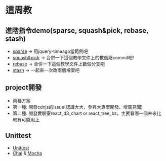 # 這周教
## 進階指令demo(sparse, squash&pick, rebase, stash)
* [sparse](https://github.com/cdnjs/cdnjs/blob/master/documents/sparseCheckout.md) -> 用jquery-timeago當範例吧
* [squash&pick](https://gitbook.tw/chapters/rewrite-history/merge-multiple-commits-to-one-commit.html) -> 合併一下這個教學文件上的數個廢commit吧!
* [rebase](https://gitbook.tw/chapters/branch/merge-with-rebase.html) -> 合併一下這個教學文件上數個分支吧
* [stash](https://gitbook.tw/chapters/faq/stash.html) -> 一起來一次改兩個檔案吧
## project開發
* 兩種方案
* 第一種: 開發cdnjs的issue(認識大大、參與大專案開發、增廣見聞)
* 第二種: 開發實驗室react_d3_chart or react_tree_bz，主要看哪一個未來比較有可能用上
## Unittest
* [Unittest](https://cythilya.github.io/2017/09/17/unit-test-with-mocha-chai-and-sinon/)
* [Chai](https://www.npmjs.com/package/chai) & [Mocha](https://www.npmjs.com/package/mocha)
